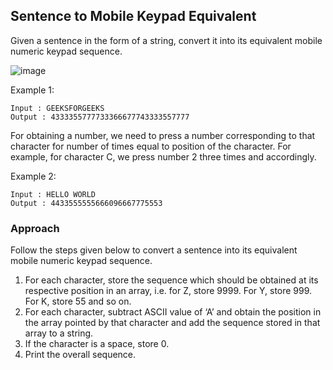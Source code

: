 ## Sentence to Mobile Keypad Equivalent
Given a sentence in the form of a string, convert it into its equivalent mobile numeric keypad sequence. 
 
![image](https://user-images.githubusercontent.com/76874556/136007454-ded9a228-0aa9-45fb-bcd1-6d8a59a90d9c.png)

Example 1: 
 
    Input : GEEKSFORGEEKS
    Output : 4333355777733366677743333557777

For obtaining a number, we need to press a number corresponding to that character for  number of times equal to position of the  character. For example, for character C, we press number 2 three times and accordingly.

Example 2:

    Input : HELLO WORLD
    Output : 4433555555666096667775553

### Approach
Follow the steps given below to convert a sentence into its equivalent mobile numeric keypad sequence. 
 
1. For each character, store the sequence which should be obtained at its respective position in an array, i.e. for Z, store 9999. For Y, store 999. For K, store 55 and so on.
2. For each character, subtract ASCII value of ‘A’ and obtain the position in the array pointed by that character and add the sequence stored in that array to a string.
3. If the character is a space, store 0.
4. Print the overall sequence.
